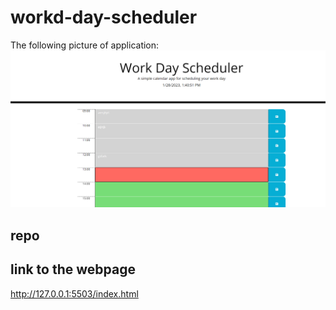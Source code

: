 # workd-day-scheduler

The following picture of application:
![A user clicks on slots on the color-coded calendar and edits the events.](./Assets/img/Screenshot%202023-01-28%20134118.png)

## repo



## link to the webpage 
http://127.0.0.1:5503/index.html